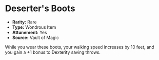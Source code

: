 # Deserter's Boots

- **Rarity:** Rare
- **Type:** Wondrous Item
- **Attunement:** Yes
- **Source:** Vault of Magic

While you wear these boots, your walking speed increases by 10 feet, and you gain a +1 bonus to Dexterity saving throws.
